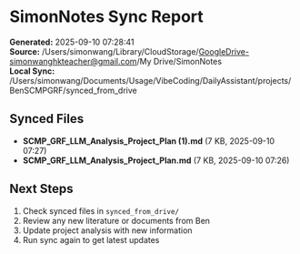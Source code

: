 # SimonNotes Sync Report

**Generated:** 2025-09-10 07:28:41  
**Source:** /Users/simonwang/Library/CloudStorage/GoogleDrive-simonwanghkteacher@gmail.com/My Drive/SimonNotes  
**Local Sync:** /Users/simonwang/Documents/Usage/VibeCoding/DailyAssistant/projects/BenSCMPGRF/synced_from_drive  

## Synced Files

- **SCMP_GRF_LLM_Analysis_Project_Plan (1).md** (7 KB, 2025-09-10 07:27)  
- **SCMP_GRF_LLM_Analysis_Project_Plan.md** (7 KB, 2025-09-10 07:26)  

## Next Steps

1. Check synced files in `synced_from_drive/`  
2. Review any new literature or documents from Ben  
3. Update project analysis with new information  
4. Run sync again to get latest updates  
